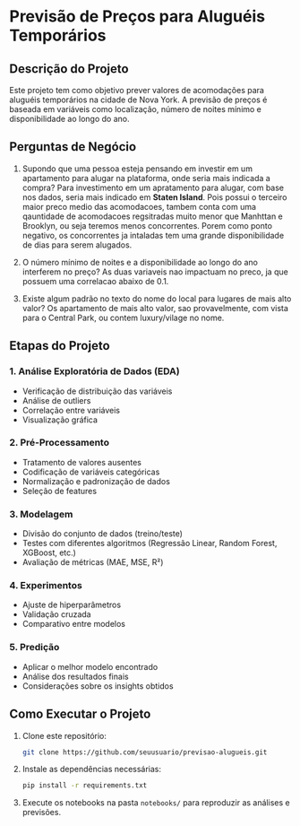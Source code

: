 # Previsão de Preços para Aluguéis Temporários

## Descrição do Projeto
Este projeto tem como objetivo prever valores de acomodações para aluguéis temporários na cidade de Nova York. A previsão de preços é baseada em variáveis como localização, número de noites mínimo e disponibilidade ao longo do ano.

## Perguntas de Negócio
1. Supondo que uma pessoa esteja pensando em investir em um apartamento para alugar na plataforma, onde seria mais indicada a compra?
     Para investimento em um apratamento para alugar, com base nos dados, seria mais indicado em **Staten Island**. Pois possui o terceiro maior preco medio das acomodacoes, tambem conta com uma qauntidade de acomodacoes regsitradas muito menor que Manhttan e Brooklyn, ou seja teremos menos concorrentes. Porem como ponto negativo, os concorrentes ja intaladas tem uma grande disponibilidade de dias para serem alugados.
   
3. O número mínimo de noites e a disponibilidade ao longo do ano interferem no preço?
   As duas variaveis nao impactuam no preco, ja que possuem uma correlacao abaixo de 0.1.
      
5. Existe algum padrão no texto do nome do local para lugares de mais alto valor?
   Os apartamento de mais alto valor, sao provavelmente, com vista para o Central Park, ou contem luxury/vilage no nome.

## Etapas do Projeto
### 1. Análise Exploratória de Dados (EDA)
- Verificação de distribuição das variáveis
- Análise de outliers
- Correlação entre variáveis
- Visualização gráfica

### 2. Pré-Processamento
- Tratamento de valores ausentes
- Codificação de variáveis categóricas
- Normalização e padronização de dados
- Seleção de features

### 3. Modelagem
- Divisão do conjunto de dados (treino/teste)
- Testes com diferentes algoritmos (Regressão Linear, Random Forest, XGBoost, etc.)
- Avaliação de métricas (MAE, MSE, R²)

### 4. Experimentos
- Ajuste de hiperparâmetros
- Validação cruzada
- Comparativo entre modelos

### 5. Predição
- Aplicar o melhor modelo encontrado
- Análise dos resultados finais
- Considerações sobre os insights obtidos

## Como Executar o Projeto
1. Clone este repositório:
   ```bash
   git clone https://github.com/seuusuario/previsao-alugueis.git
   ```
2. Instale as dependências necessárias:
   ```bash
   pip install -r requirements.txt
   ```
3. Execute os notebooks na pasta `notebooks/` para reproduzir as análises e previsões.



